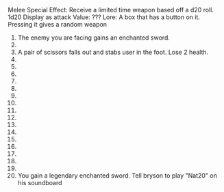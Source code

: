 Melee
Special Effect: Receive a limited time weapon based off a d20 roll.
1d20
Display as attack
Value: ???
Lore: A box that has a button on it. Pressing it gives a random weapon
1. The enemy you are facing gains an enchanted sword.
2.
3. A pair of scissors falls out and stabs user in the foot. Lose 2 health.
4.
5.
6.
7.
8.
9.
10.
11.
12.
13.
14.
15.
16.
17.
18.
19.
20. You gain a legendary enchanted sword. Tell bryson to play "Nat20" on his soundboard